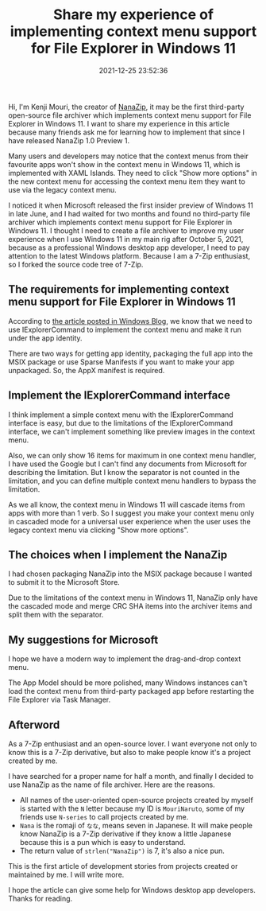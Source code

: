 ﻿---
title: Share my experience of implementing context menu support for File Explorer in Windows 11
date: 2021-12-25 23:52:36
categories:
- [Technologies, Windows, Windows Apps, Development, Experience]
tags:
- Technologies
- Windows
- Windows Apps
- Development
- Experience
---

Hi, I'm Kenji Mouri, the creator of [NanaZip](https://github.com/M2Team/NanaZip), it may be the first third-party
open-source file archiver which implements context menu support for File Explorer in Windows 11. I want to share my 
experience in this article because many friends ask me for learning how to implement that since I have released NanaZip
1.0 Preview 1.

Many users and developers may notice that the context menus from their favourite apps won't show in the context menu in
Windows 11, which is implemented with XAML Islands. They need to click "Show more options" in the new context menu for 
accessing the context menu item they want to use via the legacy context menu.

I noticed it when Microsoft released the first insider preview of Windows 11 in late June, and I had waited for two 
months and found no third-party file archiver which implements context menu support for File Explorer in Windows 11. I
thought I need to create a file archiver to improve my user experience when I use Windows 11 in my main rig after 
October 5, 2021, because as a professional Windows desktop app developer, I need to pay attention to the latest Windows
platform. Because I am a 7-Zip enthusiast, so I forked the source code tree of 7-Zip.

## The requirements for implementing context menu support for File Explorer in Windows 11

According to [the article posted in Windows Blog](https://blogs.windows.com/blog/2021/07/19/extending-the-context-menu-and-share-dialog-in-windows-11/),
we know that we need to use IExplorerCommand to implement the context menu and make it run under the app identity.

There are two ways for getting app identity, packaging the full app into the MSIX package or use Sparse Manifests if 
you want to make your app unpackaged. So, the AppX manifest is required.

## Implement the IExplorerCommand interface

I think implement a simple context menu with the IExplorerCommand interface is easy, but due to the limitations of the 
IExplorerCommand interface, we can't implement something like preview images in the context menu.

Also, we can only show 16 items for maximum in one context menu handler, I have used the Google but I can't find any 
documents from Microsoft for describing the limitation. But I know the separator is not counted in the limitation, and
you can define multiple context menu handlers to bypass the limitation.

As we all know, the context menu in Windows 11 will cascade items from apps with more than 1 verb. So I suggest you 
make your context menu only in cascaded mode for a universal user experience when the user uses the legacy context menu
via clicking "Show more options".

## The choices when I implement the NanaZip

I had chosen packaging NanaZip into the MSIX package because I wanted to submit it to the Microsoft Store.

Due to the limitations of the context menu in Windows 11, NanaZip only have the cascaded mode and merge CRC SHA items
into the archiver items and split them with the separator.

## My suggestions for Microsoft

I hope we have a modern way to implement the drag-and-drop context menu. 

The App Model should be more polished, many Windows instances can't load the context menu from third-party packaged app
before restarting the File Explorer via Task Manager.

## Afterword

As a 7-Zip enthusiast and an open-source lover. I want everyone not only to know this is a 7-Zip derivative, but also
to make people know it's a project created by me.

I have searched for a proper name for half a month, and finally I decided to use NanaZip as the name of file archiver. 
Here are the reasons.

- All names of the user-oriented open-source projects created by myself is started with the `N` letter because my ID is
  `MouriNaruto`, some of my friends use `N-series` to call projects created by me.
- `Nana` is the romaji of `なな`, means seven in Japanese. It will make people know NanaZip is a 7-Zip derivative if 
  they know a little Japanese because this is a pun which is easy to understand.
- The return value of `strlen("NanaZip")` is 7, it's also a nice pun.

This is the first article of development stories from projects created or maintained by me. I will write more.

I hope the article can give some help for Windows desktop app developers. Thanks for reading.
